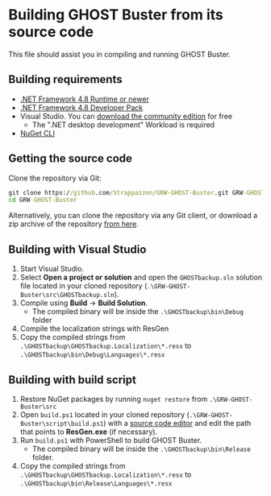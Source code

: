 # Building GHOST Buster from its source code

This file should assist you in compiling and running GHOST Buster.

## Building requirements

* [.NET Framework 4.8 Runtime or newer](https://dotnet.microsoft.com/download/dotnet-framework)
* [.NET Framework 4.8 Developer Pack](https://dotnet.microsoft.com/download/dotnet-framework/net461)
* Visual Studio. You can [download the community edition](https://visualstudio.microsoft.com/vs/community/) for free
  * The ".NET desktop development" Workload is required
* [NuGet CLI](https://www.nuget.org/downloads)

## Getting the source code

Clone the repository via Git:

```cmd
git clone https://github.com/Strappazzon/GRW-GHOST-Buster.git GRW-GHOST-Buster
cd GRW-GHOST-Buster
```

Alternatively, you can clone the repository via any Git client, or download a zip archive of the repository [from here](https://github.com/Strappazzon/GRW-GHOST-Buster/archive/master.zip).

## Building with Visual Studio

1. Start Visual Studio.
2. Select **Open a project or solution** and open the `GHOSTbackup.sln` solution file located in your cloned repository (`.\GRW-GHOST-Buster\src\GHOSTbackup.sln`).
3. Compile using **Build** -> **Build Solution**.
   * The compiled binary will be inside the `.\GHOSTbackup\bin\Debug` folder
4. Compile the localization strings with ResGen
5. Copy the compiled strings from `.\GHOSTbackup\GHOSTbackup.Localization\*.resx` to `.\GHOSTbackup\bin\Debug\Languages\*.resx`

## Building with build script

1. Restore NuGet packages by running `nuget restore` from `.\GRW-GHOST-Buster\src`
2. Open `build.ps1` located in your cloned repository (`.\GRW-GHOST-Buster\script\build.ps1`) with a [source code editor](https://alternativeto.net/category/developer-tools/text-editor/) and edit the path that points to **ResGen.exe** (if necessary).
3. Run `build.ps1` with PowerShell to build GHOST Buster.
   * The compiled binary will be inside the `.\GHOSTbackup\bin\Release` folder.
4. Copy the compiled strings from `.\GHOSTbackup\GHOSTbackup.Localization\*.resx` to `.\GHOSTbackup\bin\Release\Languages\*.resx`
